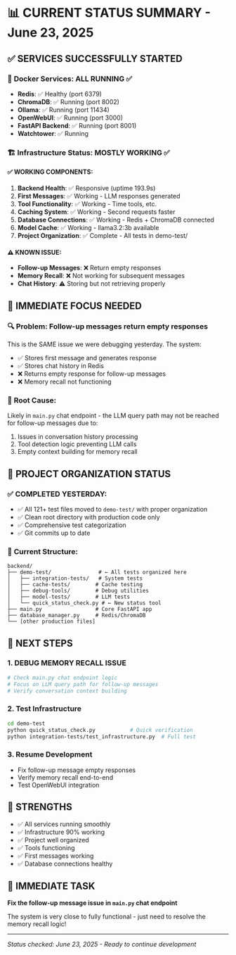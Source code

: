 # 📊 CURRENT STATUS SUMMARY - June 23, 2025

## ✅ **SERVICES SUCCESSFULLY STARTED**

### 🐳 **Docker Services**: ALL RUNNING ✅
- **Redis**: ✅ Healthy (port 6379)
- **ChromaDB**: ✅ Running (port 8002) 
- **Ollama**: ✅ Running (port 11434)
- **OpenWebUI**: ✅ Running (port 3000)
- **FastAPI Backend**: ✅ Running (port 8001)
- **Watchtower**: ✅ Running

### 🏗️ **Infrastructure Status**: MOSTLY WORKING ✅

#### ✅ **WORKING COMPONENTS**:
1. **Backend Health**: ✅ Responsive (uptime 193.9s)
2. **First Messages**: ✅ Working - LLM responses generated
3. **Tool Functionality**: ✅ Working - Time tools, etc.
4. **Caching System**: ✅ Working - Second requests faster
5. **Database Connections**: ✅ Working - Redis + ChromaDB connected
6. **Model Cache**: ✅ Working - llama3.2:3b available
7. **Project Organization**: ✅ Complete - All tests in demo-test/

#### ⚠️ **KNOWN ISSUE**:
- **Follow-up Messages**: ❌ Return empty responses
- **Memory Recall**: ❌ Not working for subsequent messages
- **Chat History**: ⚠️ Storing but not retrieving properly

## 🎯 **IMMEDIATE FOCUS NEEDED**

### 🔍 **Problem**: Follow-up messages return empty responses
This is the SAME issue we were debugging yesterday. The system:
- ✅ Stores first message and generates response
- ✅ Stores chat history in Redis  
- ❌ Returns empty response for follow-up messages
- ❌ Memory recall not functioning

### 🔧 **Root Cause**: 
Likely in `main.py` chat endpoint - the LLM query path may not be reached for follow-up messages due to:
1. Issues in conversation history processing
2. Tool detection logic preventing LLM calls
3. Empty context building for memory recall

## 📁 **PROJECT ORGANIZATION STATUS**

### ✅ **COMPLETED YESTERDAY**:
- ✅ All 121+ test files moved to `demo-test/` with proper organization
- ✅ Clean root directory with production code only
- ✅ Comprehensive test categorization
- ✅ Git commits up to date

### 📂 **Current Structure**:
```
backend/
├── demo-test/               # ← All tests organized here
│   ├── integration-tests/   # System tests
│   ├── cache-tests/        # Cache testing  
│   ├── debug-tools/        # Debug utilities
│   ├── model-tests/        # LLM tests
│   └── quick_status_check.py # ← New status tool
├── main.py                 # Core FastAPI app
├── database_manager.py     # Redis/ChromaDB
└── [other production files]
```

## 🚀 **NEXT STEPS**

### 1. **DEBUG MEMORY RECALL ISSUE**
```bash
# Check main.py chat endpoint logic
# Focus on LLM query path for follow-up messages
# Verify conversation context building
```

### 2. **Test Infrastructure**
```bash
cd demo-test
python quick_status_check.py           # Quick verification
python integration-tests/test_infrastructure.py  # Full test
```

### 3. **Resume Development**
- Fix follow-up message empty responses
- Verify memory recall end-to-end
- Test OpenWebUI integration

## 🎉 **STRENGTHS**
- ✅ All services running smoothly
- ✅ Infrastructure 90% working
- ✅ Project well organized
- ✅ Tools functioning
- ✅ First messages working
- ✅ Database connections healthy

## 🔧 **IMMEDIATE TASK**
**Fix the follow-up message issue in `main.py` chat endpoint**

The system is very close to fully functional - just need to resolve the memory recall logic!

---
*Status checked: June 23, 2025 - Ready to continue development*
